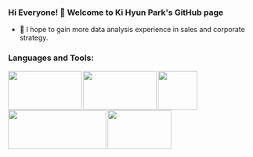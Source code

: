 ### Hi Everyone! 👋 Welcome to Ki Hyun Park's GitHub page

- 🌱 I hope to gain more data analysis experience in sales and corporate strategy.

### Languages and Tools:

<img align="left" src="https://user-images.githubusercontent.com/74960356/100109942-b8d42f00-2eaf-11eb-8012-f08cc82e3d2b.jpg" width="150" height="80" />
<img align="left" src="https://user-images.githubusercontent.com/74960356/100103460-4744b280-2ea8-11eb-897a-e02efefdc208.png" width="150" height="80" />
<img align="left" src="https://user-images.githubusercontent.com/74960356/100103252-fd5bcc80-2ea7-11eb-93e6-51ddc07dac37.png" width="80" height="80" />
<img align="left" src="https://user-images.githubusercontent.com/74960356/100109211-f4222e00-2eae-11eb-94c7-3b4d49108c3e.png" width="200" height="80" />
<img align="left" src="https://user-images.githubusercontent.com/74960356/103411855-a25b7a80-4bb5-11eb-9e23-6f7cb3209e22.png" width="130" height="80" />




<!--
**Ki-Hyun-Park/Ki-Hyun-Park** is a ✨ _special_ ✨ repository because its `README.md` (this file) appears on your GitHub profile.


